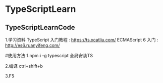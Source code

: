 # TypeScriptLearn
TypeScriptLearnCode
--------------
1.学习资料
  TypeScript 入门教程 : https://ts.xcatliu.com/
  ECMAScript 6 入门 :   http://es6.ruanyifeng.com/

#使用方法
1.npm i -g typescript 全局安装TS

2.编译 ctrl+shift+b 

3.F5